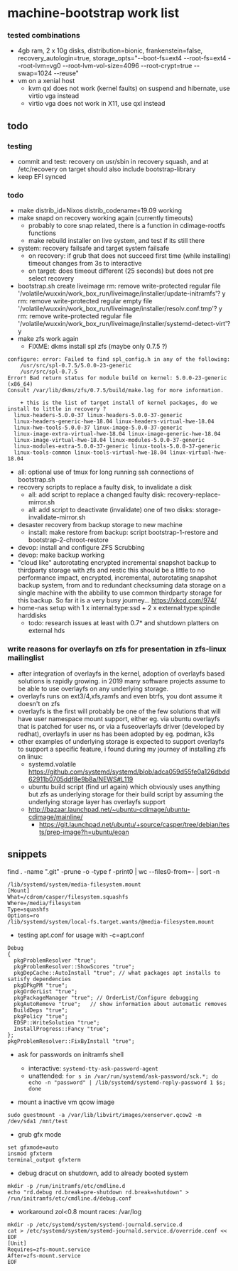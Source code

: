 # machine-bootstrap work list

### tested combinations
+ 4gb ram, 2 x 10g disks, distribution=bionic, frankenstein=false, recovery_autologin=true, storage_opts="--boot-fs=ext4 --root-fs=ext4 --root-lvm=vg0 --root-lvm-vol-size=4096 --root-crypt=true --swap=1024 --reuse"
+ vm on a xenial host
    + kvm qxl does not work (kernel faults) on suspend and hibernate, use virtio vga instead
    + virtio vga does not work in X11, use qxl instead

## todo

### testing
+ commit and test: recovery on usr/sbin in recovery squash, and at /etc/recovery on target should also include bootstrap-library
+ keep EFI synced

### todo
+ make distrib_id=Nixos distrib_codename=19.09 working
+ make snapd on recovery working again (currently timeouts) 
    + probably to core snap related, there is a function in cdimage-rootfs functions
    + make rebuild installer on live system, and test if its still there
+ system: recovery failsafe and target system failsafe
    + on recovery: if grub that does not succeed first time (while installing) timeout changes from 3s to interactive
    + on target: does timeout different (25 seconds) but does not pre select recovery
+ bootstrap.sh create liveimage
    rm: remove write-protected regular file '/volatile/wuxxin/work_box_run/liveimage/installer/update-initramfs'? y
    rm: remove write-protected regular empty file '/volatile/wuxxin/work_box_run/liveimage/installer/resolv.conf.tmp'? y
    rm: remove write-protected regular file '/volatile/wuxxin/work_box_run/liveimage/installer/systemd-detect-virt'? y
+ make zfs work again
    + FIXME: dkms install spl zfs (maybe only 0.7.5 ?)
```
configure: error: Failed to find spl_config.h in any of the following:
	/usr/src/spl-0.7.5/5.0.0-23-generic
	/usr/src/spl-0.7.5
Error! Bad return status for module build on kernel: 5.0.0-23-generic (x86_64)
Consult /var/lib/dkms/zfs/0.7.5/build/make.log for more information.

    + this is the list of target install of kernel packages, do we install to little in recovery ?
  linux-headers-5.0.0-37 linux-headers-5.0.0-37-generic
  linux-headers-generic-hwe-18.04 linux-headers-virtual-hwe-18.04
  linux-hwe-tools-5.0.0-37 linux-image-5.0.0-37-generic
  linux-image-extra-virtual-hwe-18.04 linux-image-generic-hwe-18.04
  linux-image-virtual-hwe-18.04 linux-modules-5.0.0-37-generic
  linux-modules-extra-5.0.0-37-generic linux-tools-5.0.0-37-generic
  linux-tools-common linux-tools-virtual-hwe-18.04 linux-virtual-hwe-18.04
```
+ all: optional use of tmux for long running ssh connections of bootstrap.sh
+ recovery scripts to replace a faulty disk, to invalidate a disk
    + all: add script to replace a changed faulty disk: recovery-replace-mirror.sh
    + all: add script to deactivate (invalidate) one of two disks: storage-invalidate-mirror.sh
+ desaster recovery from backup storage to new machine
    + install: make restore from backup: script bootstrap-1-restore and bootstrap-2-chroot-restore
+ devop: install and configure ZFS Scrubbing
+ devop: make backup working
+ "cloud like" autorotating encrypted incremental snapshot backup to thirdparty storage with zfs and restic
    this should be a little to no performance impact, encrypted, incremental, autorotating snapshot backup system, from and to redundant checksuming data storage on a single machine with the abbility to use common thirdparty storage for this backup. So far it is a very busy journey... https://xkcd.com/974/
+ home-nas setup with 1 x internal:type:ssd + 2 x external:type:spindle harddisks
    + todo: research issues at least with 0.7* and shutdown platters on external hds
    
### write reasons for overlayfs on zfs for presentation in zfs-linux mailinglist
+ after integration of overlayfs in the kernel,
    adoption of overlayfs based solutions is rapidly growing.
    in 2019 many software projects assume to be able
    to use overlayfs on any underlying storage.
+ overlayfs runs on ext3/4,xfs,ramfs and even btrfs, you dont assume it doesn't on zfs
+ overlayfs is the first will probably be one of the few solutions
    that will have user namespace mount support, either eg.
    via ubuntu overlayfs that is patched for user ns,
    or via a fuseoverlayfs driver (developed by redhat),
    overlayfs in user ns has been adopted by eg. podman, k3s
+ other examples of underlying storage is expected to support overlayfs to support a specific feature, i found during my journey of installing zfs on linux:
    + systemd.volatile https://github.com/systemd/systemd/blob/adca059d55fe0a126dbdd62911b0705ddf8e9b8a/NEWS#L119
    + ubuntu build script (find url again) which obviously uses anything but zfs as underlying storage for their build script by assuming the underlying storage layer has overlayfs support
    + http://bazaar.launchpad.net/~ubuntu-cdimage/ubuntu-cdimage/mainline/
        + https://git.launchpad.net/ubuntu/+source/casper/tree/debian/tests/prep-image?h=ubuntu/eoan

## snippets

find . -name ".git" -prune -o -type f -print0 | wc --files0-from=- | sort -n

```
/lib/systemd/system/media-filesystem.mount
[Mount]
What=/cdrom/casper/filesystem.squashfs
Where=/media/filesystem
Type=squashfs
Options=ro
/lib/systemd/system/local-fs.target.wants/@media-filesystem.mount
```

+ testing apt.conf for usage with -c=apt.conf
```
Debug
{
  pkgProblemResolver "true";
  pkgProblemResolver::ShowScores "true";
  pkgDepCache::AutoInstall "true"; // what packages apt installs to satisfy dependencies
  pkgDPkgPM "true";
  pkgOrderList "true";
  pkgPackageManager "true"; // OrderList/Configure debugging
  pkgAutoRemove "true";   // show information about automatic removes
  BuildDeps "true";
  pkgPolicy "true";
  EDSP::WriteSolution "true";
  InstallProgress::Fancy "true";
};
pkgProblemResolver::FixByInstall "true";
```

+ ask for passwords on initramfs shell

  + interactive: `systemd-tty-ask-password-agent`
  + unattended: `for s in /var/run/systemd/ask-password/sck.*; do echo -n "password" | /lib/systemd/systemd-reply-password 1 $s; done`

+ mount a inactive vm qcow image

```
sudo guestmount -a /var/lib/libvirt/images/xenserver.qcow2 -m /dev/sda1 /mnt/test
```

+ grub gfx mode
```
set gfxmode=auto
insmod gfxterm
terminal_output gfxterm
```

+ debug dracut on shutdown, add to already booted system

```
mkdir -p /run/initramfs/etc/cmdline.d
echo "rd.debug rd.break=pre-shutdown rd.break=shutdown" > /run/initramfs/etc/cmdline.d/debug.conf
```

+ workaround zol<0.8 mount races: /var/log

```
mkdir -p /etc/systemd/system/systemd-journald.service.d
cat > /etc/systemd/system/systemd-journald.service.d/override.conf << EOF
[Unit]
Requires=zfs-mount.service
After=zfs-mount.service
EOF
```
